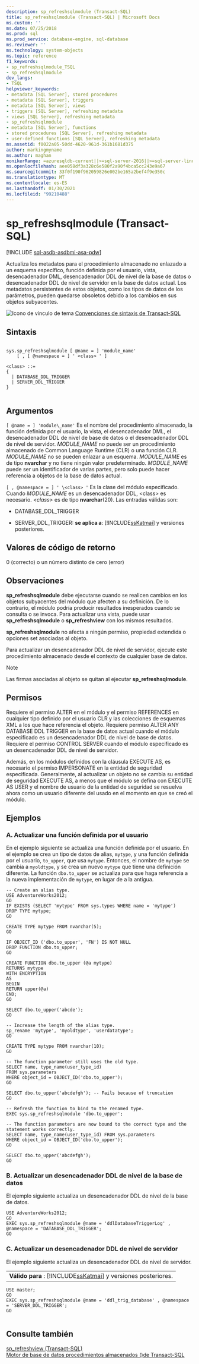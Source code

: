 ```yaml
---
description: sp_refreshsqlmodule (Transact-SQL)
title: sp_refreshsqlmodule (Transact-SQL) | Microsoft Docs
ms.custom: ''
ms.date: 07/25/2018
ms.prod: sql
ms.prod_service: database-engine, sql-database
ms.reviewer: ''
ms.technology: system-objects
ms.topic: reference
f1_keywords:
- sp_refreshsqlmodule_TSQL
- sp_refreshsqlmodule
dev_langs:
- TSQL
helpviewer_keywords:
- metadata [SQL Server], stored procedures
- metadata [SQL Server], triggers
- metadata [SQL Server], views
- triggers [SQL Server], refreshing metadata
- views [SQL Server], refreshing metadata
- sp_refreshsqlmodule
- metadata [SQL Server], functions
- stored procedures [SQL Server], refreshing metadata
- user-defined functions [SQL Server], refreshing metadata
ms.assetid: f0022a05-50dd-4620-961d-361b1681d375
author: markingmyname
ms.author: maghan
monikerRange: =azuresqldb-current||>=sql-server-2016||>=sql-server-linux-2017||=azuresqldb-mi-current
ms.openlocfilehash: aee058df3a328c6e580f2a90f4bca5cc243e9a67
ms.sourcegitcommit: 33f0f190f962059826e002be165a2bef4f9e350c
ms.translationtype: MT
ms.contentlocale: es-ES
ms.lasthandoff: 01/30/2021
ms.locfileid: "99210488"
---
```

# <a name="sp_refreshsqlmodule-transact-sql"></a>sp_refreshsqlmodule (Transact-SQL)
[!INCLUDE [sql-asdb-asdbmi-asa-pdw](../../includes/applies-to-version/sql-asdb-asdbmi-asa.md)]

  Actualiza los metadatos para el procedimiento almacenado no enlazado a un esquema específico, función definida por el usuario, vista, desencadenador DML, desencadenador DDL de nivel de la base de datos o desencadenador DDL de nivel de servidor en la base de datos actual. Los metadatos persistentes de estos objetos, como los tipos de datos de los parámetros, pueden quedarse obsoletos debido a los cambios en sus objetos subyacentes.
  
 ![Icono de vínculo de tema](../../database-engine/configure-windows/media/topic-link.gif "Icono de vínculo de tema") [Convenciones de sintaxis de Transact-SQL](../../t-sql/language-elements/transact-sql-syntax-conventions-transact-sql.md)  
  
## <a name="syntax"></a>Sintaxis  
  
```  
  
sys.sp_refreshsqlmodule [ @name = ] 'module_name'   
    [ , [ @namespace = ] ' <class> ' ]  
  
<class> ::=  
{  
  | DATABASE_DDL_TRIGGER  
  | SERVER_DDL_TRIGGER  
}  
  
```  
  
## <a name="arguments"></a>Argumentos  
`[ @name = ] 'module\_name'` Es el nombre del procedimiento almacenado, la función definida por el usuario, la vista, el desencadenador DML, el desencadenador DDL de nivel de base de datos o el desencadenador DDL de nivel de servidor. *MODULE_NAME* no puede ser un procedimiento almacenado de Common Language Runtime (CLR) o una función CLR. *MODULE_NAME* no se pueden enlazar a un esquema. *MODULE_NAME* es de tipo **nvarchar** y no tiene ningún valor predeterminado. *MODULE_NAME* puede ser un identificador de varias partes, pero solo puede hacer referencia a objetos de la base de datos actual.  
  
`[ , @namespace = ] ' \<class> '` Es la clase del módulo especificado. Cuando *MODULE_NAME* es un desencadenador DDL, \<class> es necesario. *\<class>* es de tipo **nvarchar**(20). Las entradas válidas son:  

* DATABASE_DDL_TRIGGER

* SERVER_DDL_TRIGGER: **se aplica a**: [!INCLUDE[ssKatmai](../../includes/sskatmai-md.md)] y versiones posteriores.

## <a name="return-code-values"></a>Valores de código de retorno  
 0 (correcto) o un número distinto de cero (error)  
  
## <a name="remarks"></a>Observaciones  
 **sp_refreshsqlmodule** debe ejecutarse cuando se realicen cambios en los objetos subyacentes del módulo que afecten a su definición. De lo contrario, el módulo podría producir resultados inesperados cuando se consulta o se invoca. Para actualizar una vista, puede usar **sp_refreshsqlmodule** o **sp_refreshview** con los mismos resultados.  
  
 **sp_refreshsqlmodule** no afecta a ningún permiso, propiedad extendida o opciones set asociadas al objeto.  
  
 Para actualizar un desencadenador DDL de nivel de servidor, ejecute este procedimiento almacenado desde el contexto de cualquier base de datos.  
  
> [!NOTE]  
>  Las firmas asociadas al objeto se quitan al ejecutar **sp_refreshsqlmodule**.  
  
## <a name="permissions"></a>Permisos  
 Requiere el permiso ALTER en el módulo y el permiso REFERENCES en cualquier tipo definido por el usuario CLR y las colecciones de esquemas XML a los que hace referencia el objeto. Requiere permiso ALTER ANY DATABASE DDL TRIGGER en la base de datos actual cuando el módulo especificado es un desencadenador DDL de nivel de base de datos. Requiere el permiso CONTROL SERVER cuando el módulo especificado es un desencadenador DDL de nivel de servidor.  
  
 Además, en los módulos definidos con la cláusula EXECUTE AS, es necesario el permiso IMPERSONATE en la entidad de seguridad especificada. Generalmente, al actualizar un objeto no se cambia su entidad de seguridad EXECUTE AS, a menos que el módulo se defina con EXECUTE AS USER y el nombre de usuario de la entidad de seguridad se resuelva ahora como un usuario diferente del usado en el momento en que se creó el módulo.  
  
## <a name="examples"></a>Ejemplos  
  
### <a name="a-refreshing-a-user-defined-function"></a>A. Actualizar una función definida por el usuario  
 En el ejemplo siguiente se actualiza una función definida por el usuario. En el ejemplo se crea un tipo de datos de alias, `mytype`, y una función definida por el usuario, `to_upper`, que usa `mytype`. Entonces, el nombre de `mytype` se cambia a `myoldtype`, y se crea un nuevo `mytype` que tiene una definición diferente. La función `dbo.to_upper` se actualiza para que haga referencia a la nueva implementación de `mytype`, en lugar de a la antigua.  
  
```  
-- Create an alias type.  
USE AdventureWorks2012;  
GO  
IF EXISTS (SELECT 'mytype' FROM sys.types WHERE name = 'mytype')  
DROP TYPE mytype;  
GO  
  
CREATE TYPE mytype FROM nvarchar(5);  
GO  
  
IF OBJECT_ID ('dbo.to_upper', 'FN') IS NOT NULL  
DROP FUNCTION dbo.to_upper;  
GO  
  
CREATE FUNCTION dbo.to_upper (@a mytype)  
RETURNS mytype  
WITH ENCRYPTION  
AS  
BEGIN  
RETURN upper(@a)  
END;  
GO  
  
SELECT dbo.to_upper('abcde');  
GO  
  
-- Increase the length of the alias type.  
sp_rename 'mytype', 'myoldtype', 'userdatatype';  
GO  
  
CREATE TYPE mytype FROM nvarchar(10);  
GO  
  
-- The function parameter still uses the old type.  
SELECT name, type_name(user_type_id)   
FROM sys.parameters   
WHERE object_id = OBJECT_ID('dbo.to_upper');  
GO  
  
SELECT dbo.to_upper('abcdefgh'); -- Fails because of truncation  
GO  
  
-- Refresh the function to bind to the renamed type.  
EXEC sys.sp_refreshsqlmodule 'dbo.to_upper';  
  
-- The function parameters are now bound to the correct type and the statement works correctly.  
SELECT name, type_name(user_type_id) FROM sys.parameters  
WHERE object_id = OBJECT_ID('dbo.to_upper');  
GO  
  
SELECT dbo.to_upper('abcdefgh');  
GO  
```  
  
### <a name="b-refreshing-a-database-level-ddl-trigger"></a>B. Actualizar un desencadenador DDL de nivel de la base de datos  
 El ejemplo siguiente actualiza un desencadenador DDL de nivel de la base de datos.  
  
```  
USE AdventureWorks2012;  
GO  
EXEC sys.sp_refreshsqlmodule @name = 'ddlDatabaseTriggerLog' , @namespace = 'DATABASE_DDL_TRIGGER';  
GO  
```  
  
### <a name="c-refreshing-a-server-level-ddl-trigger"></a>C. Actualizar un desencadenador DDL de nivel de servidor  
 El ejemplo siguiente actualiza un desencadenador DDL de nivel de servidor.  
  
||  
|-|  
|**Válido para** : [!INCLUDE[ssKatmai](../../includes/sskatmai-md.md)] y versiones posteriores.|  
  
```  
USE master;  
GO  
EXEC sys.sp_refreshsqlmodule @name = 'ddl_trig_database' , @namespace = 'SERVER_DDL_TRIGGER';  
GO  
  
```  
  
## <a name="see-also"></a>Consulte también  
 [sp_refreshview &#40;Transact-SQL&#41;](../../relational-databases/system-stored-procedures/sp-refreshview-transact-sql.md)   
 [Motor de base de datos procedimientos almacenados &#40;&#41;de Transact-SQL ](../../relational-databases/system-stored-procedures/database-engine-stored-procedures-transact-sql.md)  
  
  
